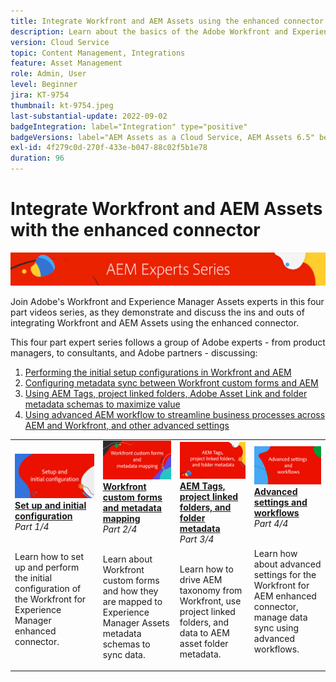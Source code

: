 ```yaml
---
title: Integrate Workfront and AEM Assets using the enhanced connector
description: Learn about the basics of the Adobe Workfront and Experience Manager Assets enhanced connector integration.
version: Cloud Service
topic: Content Management, Integrations
feature: Asset Management
role: Admin, User
level: Beginner
jira: KT-9754
thumbnail: kt-9754.jpeg
last-substantial-update: 2022-09-02
badgeIntegration: label="Integration" type="positive"
badgeVersions: label="AEM Assets as a Cloud Service, AEM Assets 6.5" before-title="false"
exl-id: 4f279c0d-270f-433e-b047-88c02f5b1e78
duration: 96
---
```

# Integrate Workfront and AEM Assets with the enhanced connector

![AEM Experts Series](./assets/banner.png)

Join Adobe's Workfront and Experience Manager Assets experts in this four part videos series, as they demonstrate and discuss the ins and outs of integrating Workfront and AEM Assets using the enhanced connector.

This four part expert series follows a group of Adobe experts - from product managers, to consultants, and Adobe partners - discussing:

1. [Performing the initial setup configurations in Workfront and AEM](./setup.md)
2. [Configuring metadata sync between Workfront custom forms and AEM](./custom-forms.md)
3. [Using AEM Tags, project linked folders, Adobe Asset Link and folder metadata schemas to maximize value](./aem-tags-project-linked-folders-and-folder-metadata.md)
4. [Using advanced AEM workflow to streamline business processes across AEM and Workfront, and other advanced settings](./advanced-settings-and-workflows.md)

<table>
  <td>
      <a href="./setup.md">
        <img alt="Setup and initial configuration" 
             src="./assets/setup.png">
      </a>
      <div>
         <a href="./setup.md"><strong>Set up and initial configuration</strong></a>
         <br/><em>Part 1/4</em>
      </div>
      <p>
        <br/>
         Learn how to set up and perform the initial configuration of the Workfront for Experience Manager enhanced connector.
      </p>
   </td>
   <!-- Workfront custom forms and metadata mapping -->
   <td>
      <a href="./custom-forms.md">
        <img alt="Workfront custom forms and metadata mapping" 
             src="./assets/custom-forms.png">
      </a>
      <div>
         <a href="./custom-forms.md"><strong>Workfront custom forms and metadata mapping</strong></a>
         <br/><em>Part 2/4</em>
      </div>
      <p>
        <br/>
         Learn about Workfront custom forms and how they are mapped to Experience Manager Assets metadata schemas to sync data.
      </p>
    </td>
    <!-- AEM Tags, project linked folders, and folder metadata -->
    <td>
      <a href="./aem-tags-project-linked-folders-and-folder-metadata.md">
        <img alt="AEM Tags, project linked folders, and folder metadata" 
             src="./assets/aem-tags.png">
      </a>
      <div>
         <a href="./aem-tags-project-linked-folders-and-folder-metadata.md"><strong>AEM Tags, project linked folders, and folder metadata</strong></a>
         <br/><em>Part 3/4</em> 
      </div>
      <p>
        <br/>
            Learn how to drive AEM taxonomy from Workfront, use project linked folders, and data to AEM asset folder metadata.
      </p>
   </td>   
   <!-- Advanced workflows -->
    <td>
      <a href="./advanced-settings-and-workflows.md">
        <img alt="Advanced settings and workflows" 
             src="./assets/advanced.png">
      </a>
      <div>
         <a href="./advanced-settings-and-workflows.md"><strong>Advanced settings and workflows</strong></a>
         <br/><em>Part 4/4</em>
      </div>
      <p>
        <br/>
            Learn how about advanced settings for the Workfront for AEM enhanced connector, manage data sync using advanced workflows.
      </p>
   </td>
  </tr>  
</tbody></table>
